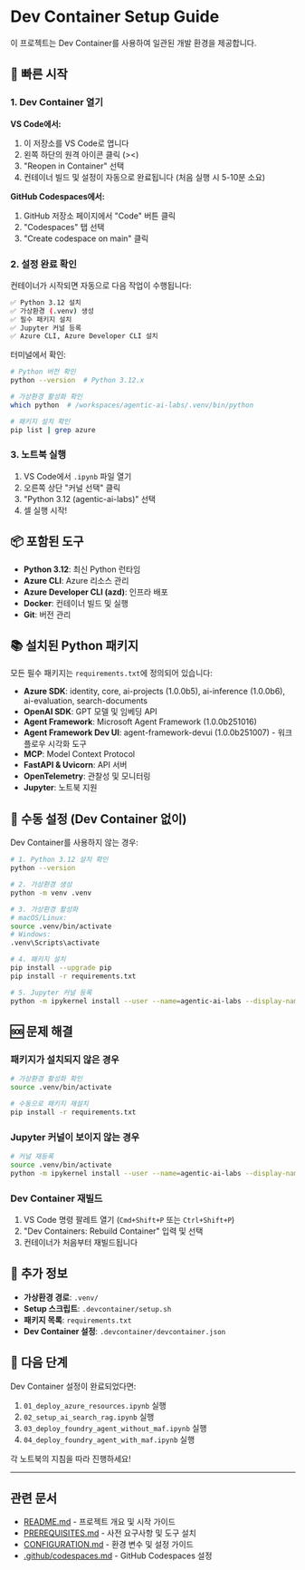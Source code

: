 # Dev Container Setup Guide

이 프로젝트는 Dev Container를 사용하여 일관된 개발 환경을 제공합니다.

## 🚀 빠른 시작

### 1. Dev Container 열기

**VS Code에서:**
1. 이 저장소를 VS Code로 엽니다
2. 왼쪽 하단의 원격 아이콘 클릭 (><)
3. "Reopen in Container" 선택
4. 컨테이너 빌드 및 설정이 자동으로 완료됩니다 (처음 실행 시 5-10분 소요)

**GitHub Codespaces에서:**
1. GitHub 저장소 페이지에서 "Code" 버튼 클릭
2. "Codespaces" 탭 선택
3. "Create codespace on main" 클릭

### 2. 설정 완료 확인

컨테이너가 시작되면 자동으로 다음 작업이 수행됩니다:

```bash
✅ Python 3.12 설치
✅ 가상환경 (.venv) 생성
✅ 필수 패키지 설치
✅ Jupyter 커널 등록
✅ Azure CLI, Azure Developer CLI 설치
```

터미널에서 확인:

```bash
# Python 버전 확인
python --version  # Python 3.12.x

# 가상환경 활성화 확인
which python  # /workspaces/agentic-ai-labs/.venv/bin/python

# 패키지 설치 확인
pip list | grep azure
```

### 3. 노트북 실행

1. VS Code에서 `.ipynb` 파일 열기
2. 오른쪽 상단 "커널 선택" 클릭
3. "Python 3.12 (agentic-ai-labs)" 선택
4. 셀 실행 시작!

## 📦 포함된 도구

- **Python 3.12**: 최신 Python 런타임
- **Azure CLI**: Azure 리소스 관리
- **Azure Developer CLI (azd)**: 인프라 배포
- **Docker**: 컨테이너 빌드 및 실행
- **Git**: 버전 관리

## 📚 설치된 Python 패키지

모든 필수 패키지는 `requirements.txt`에 정의되어 있습니다:

- **Azure SDK**: identity, core, ai-projects (1.0.0b5), ai-inference (1.0.0b6), ai-evaluation, search-documents
- **OpenAI SDK**: GPT 모델 및 임베딩 API
- **Agent Framework**: Microsoft Agent Framework (1.0.0b251016)
- **Agent Framework Dev UI**: agent-framework-devui (1.0.0b251007) - 워크플로우 시각화 도구
- **MCP**: Model Context Protocol
- **FastAPI & Uvicorn**: API 서버
- **OpenTelemetry**: 관찰성 및 모니터링
- **Jupyter**: 노트북 지원

## 🔧 수동 설정 (Dev Container 없이)

Dev Container를 사용하지 않는 경우:

```bash
# 1. Python 3.12 설치 확인
python --version

# 2. 가상환경 생성
python -m venv .venv

# 3. 가상환경 활성화
# macOS/Linux:
source .venv/bin/activate
# Windows:
.venv\Scripts\activate

# 4. 패키지 설치
pip install --upgrade pip
pip install -r requirements.txt

# 5. Jupyter 커널 등록
python -m ipykernel install --user --name=agentic-ai-labs --display-name "Python 3.12 (agentic-ai-labs)"
```

## 🆘 문제 해결

### 패키지가 설치되지 않은 경우

```bash
# 가상환경 활성화 확인
source .venv/bin/activate

# 수동으로 패키지 재설치
pip install -r requirements.txt
```

### Jupyter 커널이 보이지 않는 경우

```bash
# 커널 재등록
source .venv/bin/activate
python -m ipykernel install --user --name=agentic-ai-labs --display-name "Python 3.12 (agentic-ai-labs)"
```

### Dev Container 재빌드

1. VS Code 명령 팔레트 열기 (`Cmd+Shift+P` 또는 `Ctrl+Shift+P`)
2. "Dev Containers: Rebuild Container" 입력 및 선택
3. 컨테이너가 처음부터 재빌드됩니다

## 📝 추가 정보

- **가상환경 경로**: `.venv/`
- **Setup 스크립트**: `.devcontainer/setup.sh`
- **패키지 목록**: `requirements.txt`
- **Dev Container 설정**: `.devcontainer/devcontainer.json`

## 🎯 다음 단계

Dev Container 설정이 완료되었다면:

1. `01_deploy_azure_resources.ipynb` 실행
2. `02_setup_ai_search_rag.ipynb` 실행
3. `03_deploy_foundry_agent_without_maf.ipynb` 실행
4. `04_deploy_foundry_agent_with_maf.ipynb` 실행

각 노트북의 지침을 따라 진행하세요!

---

## 관련 문서

- [README.md](./README.md) - 프로젝트 개요 및 시작 가이드
- [PREREQUISITES.md](./PREREQUISITES.md) - 사전 요구사항 및 도구 설치
- [CONFIGURATION.md](./CONFIGURATION.md) - 환경 변수 및 설정 가이드
- [.github/codespaces.md](./.github/codespaces.md) - GitHub Codespaces 설정
